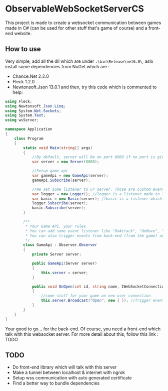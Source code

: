 # ObservableWebSocketServerCS
This project is made to create a websocket communication between games made in C# (can be used for other stuff that's game of course) and a front-end website.

## How to use
Very simple, add all the dll which are under `.\bin\Release\net6.0\`,
aslo install some dependencies from NuGet which are : 
- Chance.Net 2.2.0
- Fleck 1.2.0
- Newtonsoft.Json 13.0.1
and then, try this code which is commented to help:

```cs
using Fleck;
using Newtonsoft.Json.Linq;
using System.Net.Sockets;
using System.Text;
using wsServer;

namespace Application
{
    class Program
    {
        static void Main(string[] args)
        {
            //By default, server will be on port 8080 if no port is given.
            var server = new Server(8080);

            //Setup game api
            var gameApi = new GameApi(server);
            gameApi.Subscribe(server);

            //We set some listener to ur server. Those are custom events listener which will be helpfull.
            var logger = new Logger(); //logger is a listener made to log server status (new users, disconnected users, messages)
            var basic = new Basic(server); //basic is a listener which implement some basic events which can be usefull
            logger.Subscribe(server);
            basic.Subscribe(server);
        }

        /**
         * Your Game API, your rules
         * You can add some event listener like "OnAttack", "OnMove", "OnBuy", ... , and trigger them from front-end side. REMINDER: Be very carerfull! User entries are never safe (check them before using them)
         * You can also trigger events from back-end (from the game) and listen to them in the front-end. Use server.Broadcast or server.SendTo to trigger events with data
         */
        class GameApi : Observer.Observer
        {
            private Server server;

            public GameApi(Server server)
            {
                this.server = server;
            }

            public void OnOpen(int id, string name, IWebSocketConnection socket)
            {
                //some stuff for your game on new user connection
                this.server.Broadcast("Open", new { }); //Trigger event Open front-end side to tell to your front-end that someone connected. You can pass some data like user id, username, ...
            }
        }
    }
}
```
Your good to go... for the back-end. Of course, you need a front-end which talk with this websocket server. For more detail about this, follow this link : TODO

## TODO
- Do front-end library which will talk with this server
- Make a tunnel between localhost & internet with ngrok
- Setup wss communication with auto generated certificate
- Find a better way to bundle dependencies
